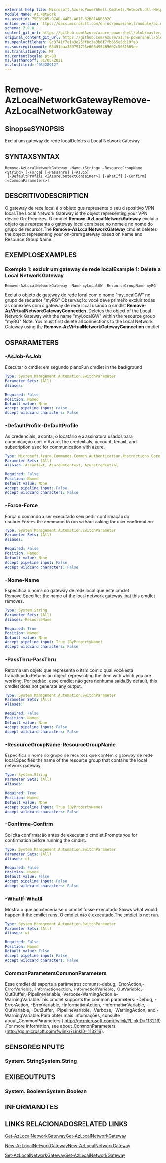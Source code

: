 ```yaml
---
external help file: Microsoft.Azure.PowerShell.Cmdlets.Network.dll-Help.xml
Module Name: Az.Network
ms.assetid: 75E30205-97AD-44E3-A61F-62B81ADB532C
online version: https://docs.microsoft.com/en-us/powershell/module/az.network/remove-azlocalnetworkgateway
schema: 2.0.0
content_git_url: https://github.com/Azure/azure-powershell/blob/master/src/Network/Network/help/Remove-AzLocalNetworkGateway.md
original_content_git_url: https://github.com/Azure/azure-powershell/blob/master/src/Network/Network/help/Remove-AzLocalNetworkGateway.md
ms.openlocfilehash: 8c3741f7e1a3e25dfbc3a3b6f7fb655e5db19fe8
ms.sourcegitcommit: 68451baa389791703e666d95469602c5652609ee
ms.translationtype: MT
ms.contentlocale: pt-BR
ms.lasthandoff: 01/05/2021
ms.locfileid: "98428912"
---
```

# <span data-ttu-id="430f3-101">Remove-AzLocalNetworkGateway</span><span class="sxs-lookup"><span data-stu-id="430f3-101">Remove-AzLocalNetworkGateway</span></span>

## <span data-ttu-id="430f3-102">Sinopse</span><span class="sxs-lookup"><span data-stu-id="430f3-102">SYNOPSIS</span></span>
<span data-ttu-id="430f3-103">Exclui um gateway de rede local</span><span class="sxs-lookup"><span data-stu-id="430f3-103">Deletes a Local Network Gateway</span></span>

## <span data-ttu-id="430f3-104">SYNTAX</span><span class="sxs-lookup"><span data-stu-id="430f3-104">SYNTAX</span></span>

```
Remove-AzLocalNetworkGateway -Name <String> -ResourceGroupName <String> [-Force] [-PassThru] [-AsJob]
 [-DefaultProfile <IAzureContextContainer>] [-WhatIf] [-Confirm] [<CommonParameters>]
```

## <span data-ttu-id="430f3-105">DESCRITIVO</span><span class="sxs-lookup"><span data-stu-id="430f3-105">DESCRIPTION</span></span>
<span data-ttu-id="430f3-106">O gateway de rede local é o objeto que representa o seu dispositivo VPN local.</span><span class="sxs-lookup"><span data-stu-id="430f3-106">The Local Network Gateway is the object representing your VPN device On-Premises.</span></span>
<span data-ttu-id="430f3-107">O cmdlet **Remove-AzLocalNetworkGateway** exclui o objeto que representa o gateway local com base no nome e no nome do grupo de recursos.</span><span class="sxs-lookup"><span data-stu-id="430f3-107">The **Remove-AzLocalNetworkGateway** cmdlet deletes the object representing your on-prem gateway based on Name and Resource Group Name.</span></span>

## <span data-ttu-id="430f3-108">EXEMPLOS</span><span class="sxs-lookup"><span data-stu-id="430f3-108">EXAMPLES</span></span>

### <span data-ttu-id="430f3-109">Exemplo 1: excluir um gateway de rede local</span><span class="sxs-lookup"><span data-stu-id="430f3-109">Example 1: Delete a Local Network Gateway</span></span>
```powershell
Remove-AzLocalNetworkGateway -Name myLocalGW -ResourceGroupName myRG
```

<span data-ttu-id="430f3-110">Exclui o objeto do gateway de rede local com o nome "myLocalGW" no grupo de recursos "myRG" Observação: você deve primeiro excluir todas as conexões com o gateway de rede local usando o cmdlet **Remove-AzVirtualNetworkGatewayConnection** .</span><span class="sxs-lookup"><span data-stu-id="430f3-110">Deletes the object of the Local Network Gateway with the name "myLocalGW" within the resource group "myRG" Note: You must first delete all connections to the Local Network Gateway using the **Remove-AzVirtualNetworkGatewayConnection** cmdlet.</span></span>

## <span data-ttu-id="430f3-111">OS</span><span class="sxs-lookup"><span data-stu-id="430f3-111">PARAMETERS</span></span>

### <span data-ttu-id="430f3-112">-AsJob</span><span class="sxs-lookup"><span data-stu-id="430f3-112">-AsJob</span></span>
<span data-ttu-id="430f3-113">Executar o cmdlet em segundo plano</span><span class="sxs-lookup"><span data-stu-id="430f3-113">Run cmdlet in the background</span></span>

```yaml
Type: System.Management.Automation.SwitchParameter
Parameter Sets: (All)
Aliases:

Required: False
Position: Named
Default value: None
Accept pipeline input: False
Accept wildcard characters: False
```

### <span data-ttu-id="430f3-114">-DefaultProfile</span><span class="sxs-lookup"><span data-stu-id="430f3-114">-DefaultProfile</span></span>
<span data-ttu-id="430f3-115">As credenciais, a conta, o locatário e a assinatura usados para comunicação com o Azure.</span><span class="sxs-lookup"><span data-stu-id="430f3-115">The credentials, account, tenant, and subscription used for communication with azure.</span></span>

```yaml
Type: Microsoft.Azure.Commands.Common.Authentication.Abstractions.Core.IAzureContextContainer
Parameter Sets: (All)
Aliases: AzContext, AzureRmContext, AzureCredential

Required: False
Position: Named
Default value: None
Accept pipeline input: False
Accept wildcard characters: False
```

### <span data-ttu-id="430f3-116">-Force</span><span class="sxs-lookup"><span data-stu-id="430f3-116">-Force</span></span>
<span data-ttu-id="430f3-117">Força o comando a ser executado sem pedir confirmação do usuário.</span><span class="sxs-lookup"><span data-stu-id="430f3-117">Forces the command to run without asking for user confirmation.</span></span>

```yaml
Type: System.Management.Automation.SwitchParameter
Parameter Sets: (All)
Aliases:

Required: False
Position: Named
Default value: None
Accept pipeline input: False
Accept wildcard characters: False
```

### <span data-ttu-id="430f3-118">-Nome</span><span class="sxs-lookup"><span data-stu-id="430f3-118">-Name</span></span>
<span data-ttu-id="430f3-119">Especifica o nome do gateway de rede local que este cmdlet Remove.</span><span class="sxs-lookup"><span data-stu-id="430f3-119">Specifies the name of the local network gateway that this cmdlet removes.</span></span>

```yaml
Type: System.String
Parameter Sets: (All)
Aliases: ResourceName

Required: True
Position: Named
Default value: None
Accept pipeline input: True (ByPropertyName)
Accept wildcard characters: False
```

### <span data-ttu-id="430f3-120">-PassThru</span><span class="sxs-lookup"><span data-stu-id="430f3-120">-PassThru</span></span>
<span data-ttu-id="430f3-121">Retorna um objeto que representa o item com o qual você está trabalhando.</span><span class="sxs-lookup"><span data-stu-id="430f3-121">Returns an object representing the item with which you are working.</span></span>
<span data-ttu-id="430f3-122">Por padrão, esse cmdlet não gera nenhuma saída.</span><span class="sxs-lookup"><span data-stu-id="430f3-122">By default, this cmdlet does not generate any output.</span></span>

```yaml
Type: System.Management.Automation.SwitchParameter
Parameter Sets: (All)
Aliases:

Required: False
Position: Named
Default value: None
Accept pipeline input: False
Accept wildcard characters: False
```

### <span data-ttu-id="430f3-123">-ResourceGroupName</span><span class="sxs-lookup"><span data-stu-id="430f3-123">-ResourceGroupName</span></span>
<span data-ttu-id="430f3-124">Especifica o nome do grupo de recursos que contém o gateway de rede local.</span><span class="sxs-lookup"><span data-stu-id="430f3-124">Specifies the name of the resource group that contains the local network gateway.</span></span>

```yaml
Type: System.String
Parameter Sets: (All)
Aliases:

Required: True
Position: Named
Default value: None
Accept pipeline input: True (ByPropertyName)
Accept wildcard characters: False
```

### <span data-ttu-id="430f3-125">-Confirme</span><span class="sxs-lookup"><span data-stu-id="430f3-125">-Confirm</span></span>
<span data-ttu-id="430f3-126">Solicita confirmação antes de executar o cmdlet.</span><span class="sxs-lookup"><span data-stu-id="430f3-126">Prompts you for confirmation before running the cmdlet.</span></span>

```yaml
Type: System.Management.Automation.SwitchParameter
Parameter Sets: (All)
Aliases: cf

Required: False
Position: Named
Default value: False
Accept pipeline input: False
Accept wildcard characters: False
```

### <span data-ttu-id="430f3-127">-WhatIf</span><span class="sxs-lookup"><span data-stu-id="430f3-127">-WhatIf</span></span>
<span data-ttu-id="430f3-128">Mostra o que aconteceria se o cmdlet fosse executado.</span><span class="sxs-lookup"><span data-stu-id="430f3-128">Shows what would happen if the cmdlet runs.</span></span>
<span data-ttu-id="430f3-129">O cmdlet não é executado.</span><span class="sxs-lookup"><span data-stu-id="430f3-129">The cmdlet is not run.</span></span>

```yaml
Type: System.Management.Automation.SwitchParameter
Parameter Sets: (All)
Aliases: wi

Required: False
Position: Named
Default value: False
Accept pipeline input: False
Accept wildcard characters: False
```

### <span data-ttu-id="430f3-130">CommonParameters</span><span class="sxs-lookup"><span data-stu-id="430f3-130">CommonParameters</span></span>
<span data-ttu-id="430f3-131">Esse cmdlet dá suporte a parâmetros comuns:-debug,-ErrorAction,-ErrorVariable,-Informationaction,-InformationVariable,-OutVariable,-OutBuffer,-PipelineVariable,-Verbose-WarningAction e-WarningVariable.</span><span class="sxs-lookup"><span data-stu-id="430f3-131">This cmdlet supports the common parameters: -Debug, -ErrorAction, -ErrorVariable, -InformationAction, -InformationVariable, -OutVariable, -OutBuffer, -PipelineVariable, -Verbose, -WarningAction, and -WarningVariable.</span></span> <span data-ttu-id="430f3-132">Para obter mais informações, consulte about_CommonParameters ( http://go.microsoft.com/fwlink/?LinkID=113216) .</span><span class="sxs-lookup"><span data-stu-id="430f3-132">For more information, see about_CommonParameters (http://go.microsoft.com/fwlink/?LinkID=113216).</span></span>

## <span data-ttu-id="430f3-133">SENSORES</span><span class="sxs-lookup"><span data-stu-id="430f3-133">INPUTS</span></span>

### <span data-ttu-id="430f3-134">System. String</span><span class="sxs-lookup"><span data-stu-id="430f3-134">System.String</span></span>

## <span data-ttu-id="430f3-135">EXIBE</span><span class="sxs-lookup"><span data-stu-id="430f3-135">OUTPUTS</span></span>

### <span data-ttu-id="430f3-136">System. Boolean</span><span class="sxs-lookup"><span data-stu-id="430f3-136">System.Boolean</span></span>

## <span data-ttu-id="430f3-137">INFORMA</span><span class="sxs-lookup"><span data-stu-id="430f3-137">NOTES</span></span>

## <span data-ttu-id="430f3-138">LINKS RELACIONADOS</span><span class="sxs-lookup"><span data-stu-id="430f3-138">RELATED LINKS</span></span>

[<span data-ttu-id="430f3-139">Get-AzLocalNetworkGateway</span><span class="sxs-lookup"><span data-stu-id="430f3-139">Get-AzLocalNetworkGateway</span></span>](./Get-AzLocalNetworkGateway.md)

[<span data-ttu-id="430f3-140">New-AzLocalNetworkGateway</span><span class="sxs-lookup"><span data-stu-id="430f3-140">New-AzLocalNetworkGateway</span></span>](./New-AzLocalNetworkGateway.md)

[<span data-ttu-id="430f3-141">Set-AzLocalNetworkGateway</span><span class="sxs-lookup"><span data-stu-id="430f3-141">Set-AzLocalNetworkGateway</span></span>](./Set-AzLocalNetworkGateway.md)
